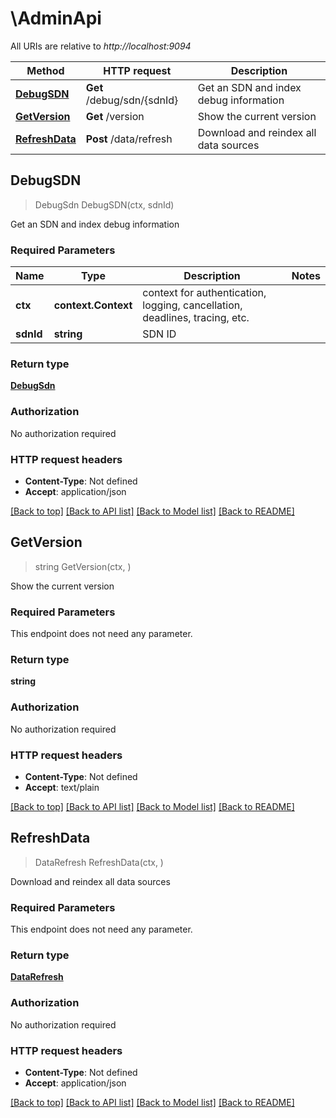 # \AdminApi

All URIs are relative to *http://localhost:9094*

Method | HTTP request | Description
------------- | ------------- | -------------
[**DebugSDN**](AdminApi.md#DebugSDN) | **Get** /debug/sdn/{sdnId} | Get an SDN and index debug information
[**GetVersion**](AdminApi.md#GetVersion) | **Get** /version | Show the current version
[**RefreshData**](AdminApi.md#RefreshData) | **Post** /data/refresh | Download and reindex all data sources



## DebugSDN

> DebugSdn DebugSDN(ctx, sdnId)

Get an SDN and index debug information

### Required Parameters


Name | Type | Description  | Notes
------------- | ------------- | ------------- | -------------
**ctx** | **context.Context** | context for authentication, logging, cancellation, deadlines, tracing, etc.
**sdnId** | **string**| SDN ID | 

### Return type

[**DebugSdn**](DebugSDN.md)

### Authorization

No authorization required

### HTTP request headers

- **Content-Type**: Not defined
- **Accept**: application/json

[[Back to top]](#) [[Back to API list]](../README.md#documentation-for-api-endpoints)
[[Back to Model list]](../README.md#documentation-for-models)
[[Back to README]](../README.md)


## GetVersion

> string GetVersion(ctx, )

Show the current version

### Required Parameters

This endpoint does not need any parameter.

### Return type

**string**

### Authorization

No authorization required

### HTTP request headers

- **Content-Type**: Not defined
- **Accept**: text/plain

[[Back to top]](#) [[Back to API list]](../README.md#documentation-for-api-endpoints)
[[Back to Model list]](../README.md#documentation-for-models)
[[Back to README]](../README.md)


## RefreshData

> DataRefresh RefreshData(ctx, )

Download and reindex all data sources

### Required Parameters

This endpoint does not need any parameter.

### Return type

[**DataRefresh**](DataRefresh.md)

### Authorization

No authorization required

### HTTP request headers

- **Content-Type**: Not defined
- **Accept**: application/json

[[Back to top]](#) [[Back to API list]](../README.md#documentation-for-api-endpoints)
[[Back to Model list]](../README.md#documentation-for-models)
[[Back to README]](../README.md)

